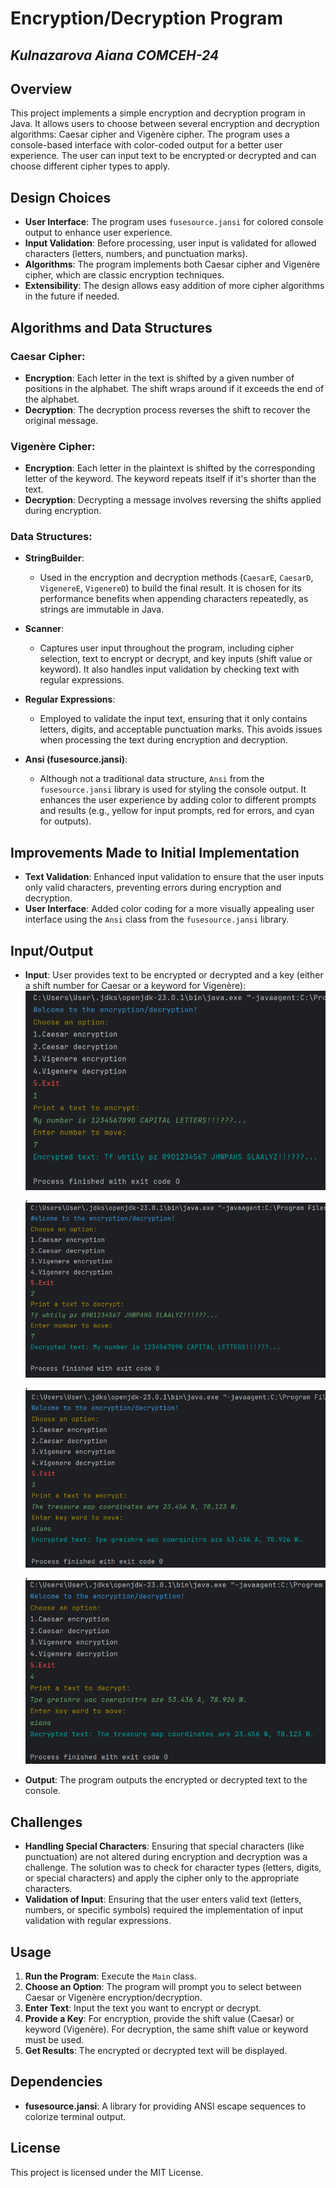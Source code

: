 # Encryption/Decryption Program
## _Kulnazarova Aiana COMCEH-24_ 

## Overview

This project implements a simple encryption and decryption program in Java. It allows users to choose between several encryption and decryption algorithms: Caesar cipher and Vigenère cipher. The program uses a console-based interface with color-coded output for a better user experience. The user can input text to be encrypted or decrypted and can choose different cipher types to apply.

## Design Choices

- **User Interface**: The program uses `fusesource.jansi` for colored console output to enhance user experience.
- **Input Validation**: Before processing, user input is validated for allowed characters (letters, numbers, and punctuation marks).
- **Algorithms**: The program implements both Caesar cipher and Vigenère cipher, which are classic encryption techniques.
- **Extensibility**: The design allows easy addition of more cipher algorithms in the future if needed.

## Algorithms and Data Structures

### Caesar Cipher:
- **Encryption**: Each letter in the text is shifted by a given number of positions in the alphabet. The shift wraps around if it exceeds the end of the alphabet.
- **Decryption**: The decryption process reverses the shift to recover the original message.

### Vigenère Cipher:
- **Encryption**: Each letter in the plaintext is shifted by the corresponding letter of the keyword. The keyword repeats itself if it's shorter than the text.
- **Decryption**: Decrypting a message involves reversing the shifts applied during encryption.

### Data Structures:

- **StringBuilder**: 
  - Used in the encryption and decryption methods (`CaesarE`, `CaesarD`, `VigenereE`, `VigenereD`) to build the final result. It is chosen for its performance benefits when appending characters repeatedly, as strings are immutable in Java.

- **Scanner**:
  - Captures user input throughout the program, including cipher selection, text to encrypt or decrypt, and key inputs (shift value or keyword). It also handles input validation by checking text with regular expressions.

- **Regular Expressions**:
  - Employed to validate the input text, ensuring that it only contains letters, digits, and acceptable punctuation marks. This avoids issues when processing the text during encryption and decryption.

- **Ansi (fusesource.jansi)**:
  - Although not a traditional data structure, `Ansi` from the `fusesource.jansi` library is used for styling the console output. It enhances the user experience by adding color to different prompts and results (e.g., yellow for input prompts, red for errors, and cyan for outputs).


## Improvements Made to Initial Implementation
- **Text Validation**: Enhanced input validation to ensure that the user inputs only valid characters, preventing errors during encryption and decryption.
- **User Interface**: Added color coding for a more visually appealing user interface using the `Ansi` class from the `fusesource.jansi` library.

## Input/Output

- **Input**: User provides text to be encrypted or decrypted and a key (either a shift number for Caesar or a keyword for Vigenère):
![Example 1](image/example1.png) , ![Example 2](image/example2.png) , ![Example 3](image/example3.png) , ![Example 4](image/example4.png)

- **Output**: The program outputs the encrypted or decrypted text to the console.

## Challenges

- **Handling Special Characters**: Ensuring that special characters (like punctuation) are not altered during encryption and decryption was a challenge. The solution was to check for character types (letters, digits, or special characters) and apply the cipher only to the appropriate characters.
- **Validation of Input**: Ensuring that the user enters valid text (letters, numbers, or specific symbols) required the implementation of input validation with regular expressions.

## Usage

1. **Run the Program**: Execute the `Main` class.
2. **Choose an Option**: The program will prompt you to select between Caesar or Vigenère encryption/decryption.
3. **Enter Text**: Input the text you want to encrypt or decrypt.
4. **Provide a Key**: For encryption, provide the shift value (Caesar) or keyword (Vigenère). For decryption, the same shift value or keyword must be used.
5. **Get Results**: The encrypted or decrypted text will be displayed.

## Dependencies
- **fusesource.jansi**: A library for providing ANSI escape sequences to colorize terminal output.


## License
This project is licensed under the MIT License.
